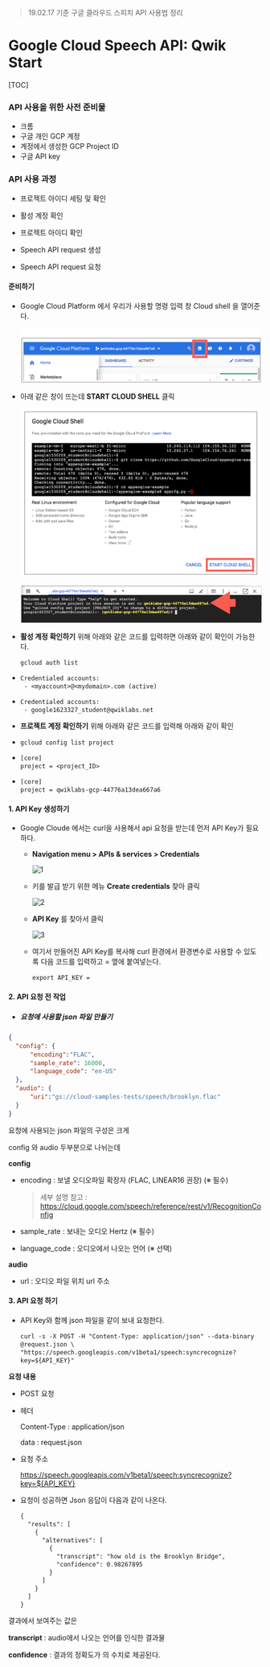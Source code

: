 > 19.02.17 기준 구글 클라우드 스피치 API 사용법 정리

# Google Cloud Speech API: Qwik Start

[TOC]

### API 사용을 위한 사전 준비물

- 크롬
- 구글 개인 GCP 계정
- 계정에서 생성한 GCP Project ID
- 구글 API key

### API 사용 과정

- 프로젝트 아이디 세팅 및 확인
- 활성 계정 확인
- 프로젝트 아이디 확인

- Speech API request 생성
- Speech API request 요청



#### 준비하기

- Google Cloud Platform 에서 우리가 사용할 명령 입력 창 Cloud shell 을 열어준다.

  ![pre1](.\Speech_pre_01.png)

- 아래 같은 창이 뜨는데 **START CLOUD SHELL** 클릭

  ![pre2](.\Speech_pre_02.png)

  ![pre3](.\Speech_pre_03.png)

- **활성 계정 확인하기** 위해 아래와 같은 코드를 입력하면 아래와 같이 확인이 가능한다.

  ```curl
  gcloud auth list
  ```

- ```curl
  Credentialed accounts:
   - <myaccount>@<mydomain>.com (active)
  ```

- ```curl
  Credentialed accounts:
   - google1623327_student@qwiklabs.net
  ```



- **프로젝트 계정 확인하기** 위해 아래와 같은 코드를 입력해 아래와 같이 확인

- ```curl
  gcloud config list project
  ```

- ```curl
  [core]
  project = <project_ID>
  ```

- ```curl
  [core]
  project = qwiklabs-gcp-44776a13dea667a6
  ```







#### 1. API Key 생성하기

- Google Cloude 에서는 curl을 사용해서 api 요청을 받는데 먼저 API Key가 필요하다.

  - **Navigation menu  >  APIs & services > Credentials**

    ![1](.\Speech_01.png)

  - 키를 발급 받기 위한 메뉴 **Create credentials** 찾아 클릭

    ![2](.\Speech_02.png)

  - **API Key** 를 찾아서 클릭

    ![3](.\Speech_03.png)

  - 여기서 만들어진 API Key를 복사해 curl 환경에서 환경변수로 사용할 수 있도록 다음 코드를 입력하고 = 옆에 붙여넣는다.

    ```curl
    export API_KEY =
    ```



#### 2. API 요청 전 작업

- ##### 요청에 사용할 json 파일 만들기

```json
{
  "config": {
      "encoding":"FLAC",
      "sample_rate": 16000,
      "language_code": "en-US"
  },
  "audio": {
      "uri":"gs://cloud-samples-tests/speech/brooklyn.flac"
  }
}
```

요청에 사용되는 json 파일의 구성은 크게

config 와 audio 두부분으로 나뉘는데

**config**

- encoding : 보낼 오디오파일 확장자 (FLAC, LINEAR16 권장)  (※ 필수)

  > 세부 설명 참고 : https://cloud.google.com/speech/reference/rest/v1/RecognitionConfig

- sample_rate : 보내는 오디오 Hertz (※ 필수)

- language_code : 오디오에서 나오는 언어 (※ 선택)

**audio**

- url : 오디오 파일 위치 url 주소



#### 3. API 요청 하기

- API Key와 함께 json 파일을 같이 보내 요청한다.

  ```curl
  curl -s -X POST -H "Content-Type: application/json" --data-binary @request.json \
  "https://speech.googleapis.com/v1beta1/speech:syncrecognize?key=${API_KEY}"
  ```



**요청 내용**

- POST 요청

- 헤더

  Content-Type : application/json

  data : request.json

- 요청 주소

  https://speech.googleapis.com/v1beta1/speech:syncrecognize?key=${API_KEY}





- 요청이 성공하면 Json 응답이 다음과 같이 나온다.

  ```curl
  {
    "results": [
      {
        "alternatives": [
          {
            "transcript": "how old is the Brooklyn Bridge",
            "confidence": 0.98267895
          }
        ]
      }
    ]
  }
  ```

  

결과에서 보여주는 값은

**transcript**  : audio에서 나오는 언어를 인식한 결과물

**confidence** : 결과의 정확도가 의 수치로 제공된다.